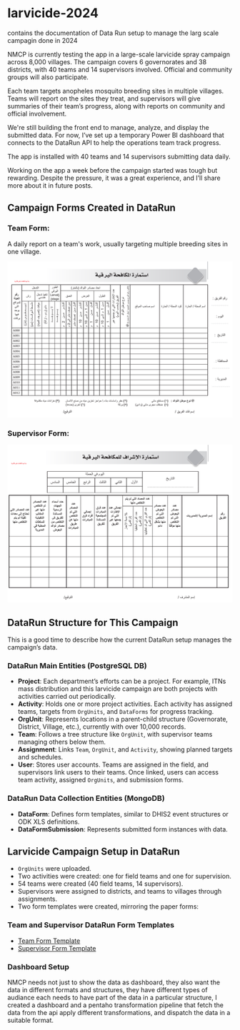 # larvicide-2024
contains the documentation of Data Run setup to manage the larg scale campagin done in 2024

NMCP is currently testing the app in a large-scale larvicide spray campaign across 8,000 villages. The campaign covers 6 governorates and 38 districts, with 40 teams and 14 supervisors involved. Official and community groups will also participate.

Each team targets anopheles mosquito breeding sites in multiple villages. Teams will report on the sites they treat, and supervisors will give summaries of their team’s progress, along with reports on community and official involvement.

We're still building the front end to manage, analyze, and display the submitted data. For now, I’ve set up a temporary Power BI dashboard that connects to the DataRun API to help the operations team track progress.

The app is installed with 40 teams and 14 supervisors submitting data daily.

Working on the app a week before the campaign started was tough but rewarding. Despite the pressure, it was a great experience, and I’ll share more about it in future posts.

## Campaign Forms Created in DataRun

### Team Form:

A daily report on a team's work, usually targeting multiple breeding sites in one village.

![image](images/team_form.png)

### Supervisor Form:

![image](images/supervisor-form.png)

## DataRun Structure for This Campaign

This is a good time to describe how the current DataRun setup manages the campaign’s data.

### DataRun Main Entities (PostgreSQL DB)

- **Project**: Each department’s efforts can be a project. For example, ITNs mass distribution and this larvicide campaign are both projects with activities carried out periodically.
- **Activity**: Holds one or more project activities. Each activity has assigned teams, targets from `OrgUnits`, and `DataForms` for progress tracking.
- **OrgUnit**: Represents locations in a parent-child structure (Governorate, District, Village, etc.), currently with over 10,000 records.
- **Team**: Follows a tree structure like `OrgUnit`, with supervisor teams managing others below them.
- **Assignment**: Links `Team`, `OrgUnit`, and `Activity`, showing planned targets and schedules.
- **User**: Stores user accounts. Teams are assigned in the field, and supervisors link users to their teams. Once linked, users can access team activity, assigned `OrgUnits`, and submission forms.

### DataRun Data Collection Entities (MongoDB)

- **DataForm**: Defines form templates, similar to DHIS2 event structures or ODK XLS definitions.
- **DataFormSubmission**: Represents submitted form instances with data.

## Larvicide Campaign Setup in DataRun

- `OrgUnits` were uploaded.
- Two activities were created: one for field teams and one for supervision.
- 54 teams were created (40 field teams, 14 supervisors).
- Supervisors were assigned to districts, and teams to villages through assignments.
- Two form templates were created, mirroring the paper forms:

### Team and Supervisor DataRun Form Templates

- [Team Form Template](team-form-template.json)
- [Supervisor Form Template](supervisor-form-template.json)

### Dashboard Setup

NMCP needs not just to show the data as dashboard, they also want the data in different formats and structures, they have different types of audiance each needs to have part of the data in a particular structure, I created a dashboard and a pentaho transformation pipeline that fetch the data from the api apply different transformations, and dispatch the data in a suitable format.





